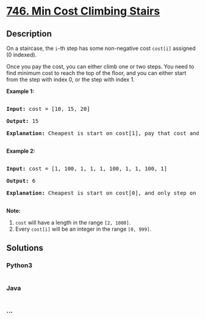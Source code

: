 # [746. Min Cost Climbing Stairs](https://leetcode.com/problems/min-cost-climbing-stairs)

## Description
<p>

On a staircase, the <code>i</code>-th step has some non-negative cost <code>cost[i]</code> assigned (0 indexed).

</p><p>

Once you pay the cost, you can either climb one or two steps. You need to find minimum cost to reach the top of the floor, and you can either start from the step with index 0, or the step with index 1.

</p>



<p><b>Example 1:</b><br />

<pre>

<b>Input:</b> cost = [10, 15, 20]

<b>Output:</b> 15

<b>Explanation:</b> Cheapest is start on cost[1], pay that cost and go to the top.

</pre>

</p>



<p><b>Example 2:</b><br />

<pre>

<b>Input:</b> cost = [1, 100, 1, 1, 1, 100, 1, 1, 100, 1]

<b>Output:</b> 6

<b>Explanation:</b> Cheapest is start on cost[0], and only step on 1s, skipping cost[3].

</pre>

</p>



<p><b>Note:</b><br>

<ol>

<li><code>cost</code> will have a length in the range <code>[2, 1000]</code>.</li>

<li>Every <code>cost[i]</code> will be an integer in the range <code>[0, 999]</code>.</li>

</ol>

</p>


## Solutions


<!-- tabs:start -->

### **Python3**

```python

```

### **Java**

```java

```

### **...**
```

```

<!-- tabs:end -->